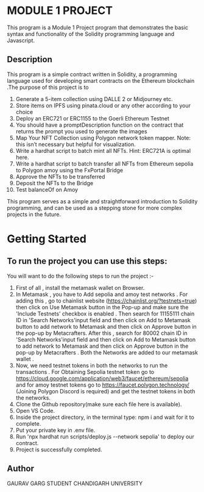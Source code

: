 
# MODULE 1 PROJECT

This program is a Module 1 Project program that demonstrates the basic syntax and functionality of the Solidity programming language and Javascript.
## Description

This program is a simple contract written in Solidity, a programming language used for developing smart contracts on the Ethereum blockchain .The purpose of this project is to 
1. Generate a 5-item collection using DALLE 2 or Midjourney etc.
2. Store items on IPFS using pinata.cloud or any other according to your choice
3. Deploy an ERC721 or ERC1155 to the Goerli Ethereum Testnet
4. You should have a promptDescription function on the contract that returns the prompt you used to generate the images
5. Map Your NFT Collection using Polygon network token mapper. Note: this isn’t necessary but helpful for visualization.
6. Write a hardhat script to batch mint all NFTs. Hint: ERC721A is optimal here.
7. Write a hardhat script to batch transfer all NFTs from Ethereum sepolia to Polygon amoy using the FxPortal Bridge
8. Approve the NFTs to be transferred
9. Deposit the NFTs to the Bridge
10. Test balanceOf on Amoy 

This program serves as a simple and straightforward introduction to Solidity programming, and can be used as a stepping stone for more complex projects in the future.

# Getting Started

## To run the project you can use this steps:

You will want to do the following steps to run the project :-

1. First of all , install the metamask wallet on Browser.
2. In Metamask , you have to Add sepolia and amoy test networks . For adding this , go to chainlist website (https://chainlist.org/?testnets=true) then click on Use Metamask button in the Pop-up and make sure the 'Include Testnets' checkbox is enabled . Then search for 11155111 chain ID in 'Search Networks'input field and then click on Add to Metamask button to add network to Metamask and then click on Approve button in the pop-up by Metacrafters. After this , search for 80002 chain ID in 'Search Networks'input field and then click on Add to Metamask button to add network to Metamask and then click on Approve button in the pop-up by Metacrafters . Both the Networks are added to our metamask wallet .
3.  Now, we need testnet tokens in both the networks to run the transactions . For Obtaining Sepolia testnet token go to https://cloud.google.com/application/web3/faucet/ethereum/sepolia and for amoy testnet tokens go to https://faucet.polygon.technology/ (Joining Polygon Discord is required) and get the testnet tokens in both the networks.
4. Clone the Github repository(make sure each file here is available).
5. Open VS Code.
6. Inside the project directory, in the terminal type: npm i and wait for it to complete.
7. Put your private key in .env file.
8. Run 'npx hardhat run scripts/deploy.js --network sepolia' to deploy our contract.
14. Project is successfully completed. 
 
## Author

GAURAV GARG
STUDENT
CHANDIGARH UNIVERSITY
